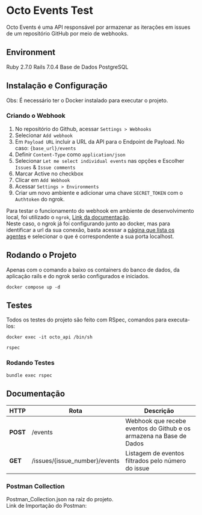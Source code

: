 # Octo Events Test

Octo Events é uma API responsável por armazenar as iterações em issues de um repositório GitHub por meio de webhooks.

## Environment

Ruby 2.7.0
Rails 7.0.4 
Base de Dados PostgreSQL

## Instalação e Configuração

Obs: É necessário ter o Docker instalado para executar o projeto.

### Criando o Webhook

1) No repositório do Github, acessar `Settings > Webhooks`
2) Selecionar `Add webhook`  
3) Em `Payload URL` incluir a URL da API para o Endpoint de Payload. No caso: `{base_url}/events`  
4) Definir `Content-Type` como `application/json`  
5) Selecionar `Let me select individual events` nas opções e Escolher `Issues` & `Issue comments`  
6) Marcar Active no checkbox  
7) Clicar em `Add Webhook`  
8) Acessar `Settings > Environments`
9) Criar um novo ambiente e adicionar uma chave `SECRET_TOKEN` com o `Authtoken` do ngrok.


Para testar o funcionamento do webhook em ambiente de desenvolvimento local, foi utilizado o `ngrok`, [Link da documentação](https://ngrok.com/).  
Neste caso, o ngrok já foi configurando junto ao docker, mas para identificar a url da sua conexão, basta acessar a [página que lista os agentes](https://dashboard.ngrok.com/tunnels/agents) e selecionar o que é correspondente a sua porta localhost.

## Rodando o Projeto

Apenas com o comando a baixo os containers do banco de dados, da aplicação rails e do ngrok serão configurados e iniciados.

```
docker compose up -d
```

## Testes

Todos os testes do projeto são feito com RSpec, comandos para executa-los:

```
docker exec -it octo_api /bin/sh

rspec
```

### Rodando Testes

```
bundle exec rspec
```

## Documentação

| HTTP | Rota | Descrição |
| ----------- | ---- | --------- |
| **POST** | /events | Webhook que recebe eventos do Github e os armazena na Base de Dados |
| **GET** | /issues/{issue_number}/events | Listagem de eventos filtrados pelo número do issue |

### Postman Collection

Postman_Collection.json na raíz do projeto.  
Link de Importação do Postman: 